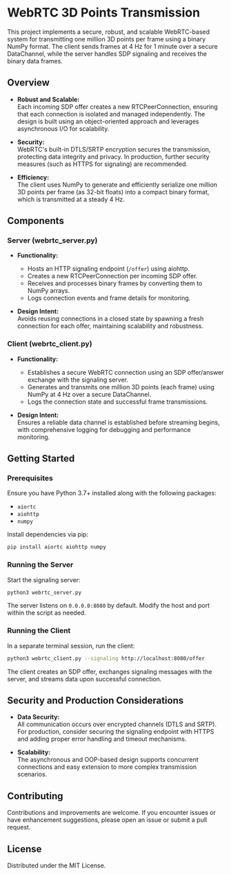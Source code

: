 
# WebRTC 3D Points Transmission

This project implements a secure, robust, and scalable WebRTC-based system for transmitting one million 3D points per frame using a binary NumPy format. The client sends frames at 4 Hz for 1 minute over a secure DataChannel, while the server handles SDP signaling and receives the binary data frames.

## Overview

- **Robust and Scalable:**  
  Each incoming SDP offer creates a new RTCPeerConnection, ensuring that each connection is isolated and managed independently. The design is built using an object-oriented approach and leverages asynchronous I/O for scalability.

- **Security:**  
  WebRTC's built-in DTLS/SRTP encryption secures the transmission, protecting data integrity and privacy. In production, further security measures (such as HTTPS for signaling) are recommended.

- **Efficiency:**  
  The client uses NumPy to generate and efficiently serialize one million 3D points per frame (as 32-bit floats) into a compact binary format, which is transmitted at a steady 4 Hz.

## Components

### Server (webrtc_server.py)

- **Functionality:**  
  - Hosts an HTTP signaling endpoint (`/offer`) using aiohttp.
  - Creates a new RTCPeerConnection per incoming SDP offer.
  - Receives and processes binary frames by converting them to NumPy arrays.
  - Logs connection events and frame details for monitoring.

- **Design Intent:**  
  Avoids reusing connections in a closed state by spawning a fresh connection for each offer, maintaining scalability and robustness.

### Client (webrtc_client.py)

- **Functionality:**  
  - Establishes a secure WebRTC connection using an SDP offer/answer exchange with the signaling server.
  - Generates and transmits one million 3D points (each frame) using NumPy at 4 Hz over a secure DataChannel.
  - Logs the connection state and successful frame transmissions.

- **Design Intent:**  
  Ensures a reliable data channel is established before streaming begins, with comprehensive logging for debugging and performance monitoring.

## Getting Started

### Prerequisites

Ensure you have Python 3.7+ installed along with the following packages:

- `aiortc`
- `aiohttp`
- `numpy`

Install dependencies via pip:

```bash
pip install aiortc aiohttp numpy
```

### Running the Server

Start the signaling server:

```bash
python3 webrtc_server.py
```

The server listens on `0.0.0.0:8080` by default. Modify the host and port within the script as needed.

### Running the Client

In a separate terminal session, run the client:

```bash
python3 webrtc_client.py --signaling http://localhost:8080/offer
```

The client creates an SDP offer, exchanges signaling messages with the server, and streams data upon successful connection.

## Security and Production Considerations

- **Data Security:**  
  All communication occurs over encrypted channels (DTLS and SRTP). For production, consider securing the signaling endpoint with HTTPS and adding proper error handling and timeout mechanisms.

- **Scalability:**  
  The asynchronous and OOP-based design supports concurrent connections and easy extension to more complex transmission scenarios.

## Contributing

Contributions and improvements are welcome. If you encounter issues or have enhancement suggestions, please open an issue or submit a pull request.

## License

Distributed under the MIT License.
